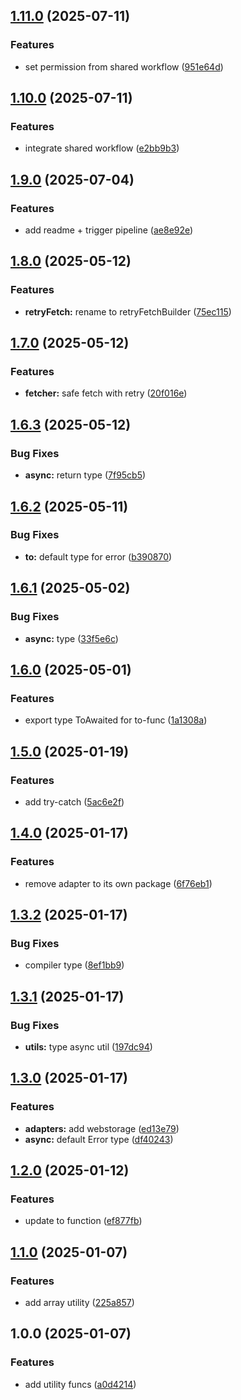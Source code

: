 ## [1.11.0](https://github.com/rodbe-io/fn-utils/compare/v1.10.0...v1.11.0) (2025-07-11)

### Features

* set permission from shared workflow ([951e64d](https://github.com/rodbe-io/fn-utils/commit/951e64d12dddf18e004f7b3bb9df59ab9e2cc712))

## [1.10.0](https://github.com/rodbe-io/fn-utils/compare/v1.9.0...v1.10.0) (2025-07-11)

### Features

* integrate shared workflow ([e2bb9b3](https://github.com/rodbe-io/fn-utils/commit/e2bb9b3427298698456d1184e8bede67ecb1212d))

## [1.9.0](https://github.com/rodbe-io/fn-utils/compare/v1.8.0...v1.9.0) (2025-07-04)

### Features

* add readme + trigger pipeline ([ae8e92e](https://github.com/rodbe-io/fn-utils/commit/ae8e92e2ca72d4e6046003e04457826a36efae8a))

## [1.8.0](https://github.com/rodbe-io/fn-utils/compare/v1.7.0...v1.8.0) (2025-05-12)


### Features

* **retryFetch:** rename to retryFetchBuilder ([75ec115](https://github.com/rodbe-io/fn-utils/commit/75ec11506bbc7d8a9c1e33f6371796faaa28bc26))

## [1.7.0](https://github.com/rodbe-io/fn-utils/compare/v1.6.3...v1.7.0) (2025-05-12)


### Features

* **fetcher:** safe fetch with retry ([20f016e](https://github.com/rodbe-io/fn-utils/commit/20f016e43f5564e724728405f6e5f1c7e311a629))

## [1.6.3](https://github.com/rodbe-io/fn-utils/compare/v1.6.2...v1.6.3) (2025-05-12)


### Bug Fixes

* **async:** return type ([7f95cb5](https://github.com/rodbe-io/fn-utils/commit/7f95cb5ec5e29d185b70769a61968119c5a40b50))

## [1.6.2](https://github.com/rodbe-io/fn-utils/compare/v1.6.1...v1.6.2) (2025-05-11)


### Bug Fixes

* **to:** default type for error ([b390870](https://github.com/rodbe-io/fn-utils/commit/b390870dc33a0e8e60e3de750fa24b87511400f2))

## [1.6.1](https://github.com/rodbe-io/fn-utils/compare/v1.6.0...v1.6.1) (2025-05-02)


### Bug Fixes

* **async:** type ([33f5e6c](https://github.com/rodbe-io/fn-utils/commit/33f5e6c82bf20b3856c31bef9417bc18a90192e7))

## [1.6.0](https://github.com/rodbe-io/fn-utils/compare/v1.5.0...v1.6.0) (2025-05-01)


### Features

* export type ToAwaited for to-func ([1a1308a](https://github.com/rodbe-io/fn-utils/commit/1a1308afd9d8dac1530076b91a0e471f98a3828e))

## [1.5.0](https://github.com/rodbe-io/fn-utils/compare/v1.4.0...v1.5.0) (2025-01-19)


### Features

* add try-catch ([5ac6e2f](https://github.com/rodbe-io/fn-utils/commit/5ac6e2f7ba902adda2da1eba0966a78fbd18bba7))

## [1.4.0](https://github.com/rodbe-io/fn-utils/compare/v1.3.2...v1.4.0) (2025-01-17)


### Features

* remove adapter to its own package ([6f76eb1](https://github.com/rodbe-io/fn-utils/commit/6f76eb15e1b09325458abb35c714c213b00c55ab))

## [1.3.2](https://github.com/rodbe-io/fn-utils/compare/v1.3.1...v1.3.2) (2025-01-17)


### Bug Fixes

* compiler type ([8ef1bb9](https://github.com/rodbe-io/fn-utils/commit/8ef1bb9a1de15549edcdcbe1b037e0c263cdfdba))

## [1.3.1](https://github.com/rodbe-io/fn-utils/compare/v1.3.0...v1.3.1) (2025-01-17)


### Bug Fixes

* **utils:** type async util ([197dc94](https://github.com/rodbe-io/fn-utils/commit/197dc94438cfdf4f347c98f3dac13724340225a9))

## [1.3.0](https://github.com/rodbe-io/fn-utils/compare/v1.2.0...v1.3.0) (2025-01-17)


### Features

* **adapters:** add webstorage ([ed13e79](https://github.com/rodbe-io/fn-utils/commit/ed13e792b8649b987c429c3c10fb832d6db235c1))
* **async:** default Error type ([df40243](https://github.com/rodbe-io/fn-utils/commit/df40243586596075e7cf13cd53df931619e6f5f8))

## [1.2.0](https://github.com/rodbe-io/fn-utils/compare/v1.1.0...v1.2.0) (2025-01-12)


### Features

* update to function ([ef877fb](https://github.com/rodbe-io/fn-utils/commit/ef877fb6d69c3ca58125b702d410b6ed93c24792))

## [1.1.0](https://github.com/rodbe-io/fn-utils/compare/v1.0.0...v1.1.0) (2025-01-07)


### Features

* add array utility ([225a857](https://github.com/rodbe-io/fn-utils/commit/225a857b244e235d5d357819cc7bc214aa9786e4))

## 1.0.0 (2025-01-07)


### Features

* add utility funcs ([a0d4214](https://github.com/rodbe-io/fn-utils/commit/a0d42149bbadeef3a06fc760353102a3160404a3))
